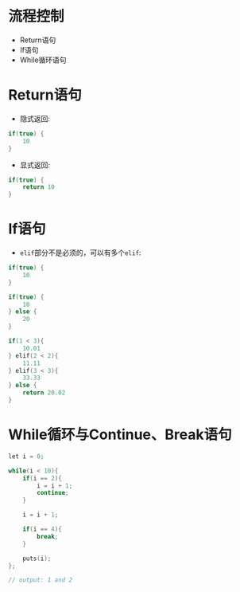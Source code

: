 # 流程控制

- Return语句
- If语句
- While循环语句


# Return语句

- 隐式返回:

```cpp
if(true) { 
    10 
}
```

- 显式返回:

```cpp
if(true) { 
    return 10 
}
```

# If语句

- `elif`部分不是必须的，可以有多个`elif`:

```cpp
if(true) { 
    10 
}

if(true) { 
    10 
} else { 
    20 
}

if(1 < 3){ 
    10.01 
} elif(2 < 2){ 
    11.11 
} elif(3 < 3){ 
    33.33 
} else { 
    return 20.02
}
```

# While循环与Continue、Break语句

```cpp
let i = 0;

while(i < 10){
    if(i == 2){
        i = i + 1;
        continue;
    }

    i = i + 1;

    if(i == 4){
        break;
    }

    puts(i);
};

// output: 1 and 2
```